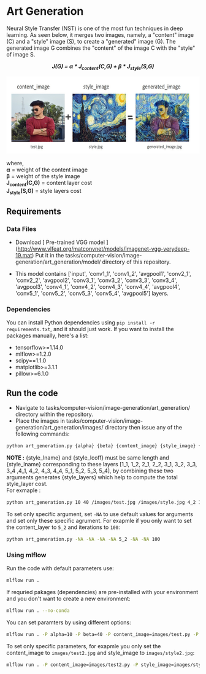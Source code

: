 # Art Generation

Neural Style Transfer (NST) is one of the most fun techniques in deep learning. As seen below, it merges two images, namely, a "content" image (C) and a "style" image (S), to create a "generated" image (G). The generated image G combines the "content" of the image C with the "style" of image S.<br>

<p align="center"><i><b>J(G) = α * J<sub>content</sub>(C,G) + β * J<sub>style</sub>(S,G)</b></i></p>


<img src="images/display.jpg" style="width:750px;height:200px;">

where,<br> **α** = weight of the content image <br>
**β** = weight of the style image <br>
**J<sub>content</sub>(C,G)** = content layer cost<br>
**J<sub>style</sub>(S,G)** = style layers cost<br>


## Requirements

### Data Files

* Download [ Pre-trained VGG model ] (http://www.vlfeat.org/matconvnet/models/imagenet-vgg-verydeep-19.mat) Put it in the 
tasks/computer-vision/image-generation/art_generation/model/ directory of this repository. 
- This model contains ['input', 'conv1_1', 'conv1_2', 'avgpool1', 'conv2_1', 'conv2_2', 'avgpool2', 'conv3_1', 'conv3_2', 'conv3_3', 'conv3_4', 'avgpool3', 'conv4_1', 'conv4_2', 'conv4_3', 'conv4_4', 'avgpool4', 'conv5_1', 'conv5_2', 'conv5_3', 'conv5_4', 'avgpool5'] layers.


### Dependencies

You can install Python dependencies using `pip install -r requirements.txt`,
and it should just work. If you want to install the packages manually, here's a
list:

- tensorflow>=1.14.0
- mlflow>=1.2.0
- scipy==1.1.0
- matplotlib>=3.1.1
- pillow>=6.1.0


## Run the code

- Navigate to tasks/computer-vision/image-generation/art_generation/ directory within the repository.
- Place the images in tasks/computer-vision/image-generation/art_generation/images/ directory then issue any of the following commands:

```bash
python art_generation.py {alpha} {beta} {content_image} {style_image} {content_layer} {style_lname} {style_lcoff} {iterations}
```
**NOTE :** {style_lname} and {style_lcoff} must be same length and {style_lname} corresponding to these layers  [1_1, 1_2, 2_1, 2_2, 3_1, 3_2, 3_3, 3_4 ,4_1, 4_2, 4_3, 4_4, 5_1, 5_2, 5_3, 5_4], by combining these two arguments generates {style_layers} which help to compute the total style_layer cost.<br>
For exmaple :
```bash
python art_generation.py 10 40 /images/test.jpg /images/style.jpg 4_2 1_1,2_1,3_1,4_1,5_1 0.2,0.2,0.2,0.2,0.2 1000
```
To set only specific argument, set `-NA` to use default values for arguments and set only these specific agrument. For exapmle if you only want to set the content_layer to `5_2` and iterations to `100`:
```bash
python art_generation.py -NA -NA -NA -NA 5_2 -NA -NA 100
```

### Using mlflow

Run the code with default parameters use:
```bash
mlflow run . 
```
If requried pakages (dependencies) are pre-installed with your environment and you don't want to create a new environment:
```bash
mlflow run . --no-conda
```
You can set paramters by using different options:
```bash
mlflow run . -P alpha=10 -P beta=40 -P content_image=images/test.py -P style_image=images/style.jpg -P content_layer=4_2 -P style_lname=1_1,2_1,3_1,4_1,5_1 -P style_lcoff=0.2,0.2,0.2,0.2,0.2 -P iterations=1000
```
To set only specific parameters, for exapmle you only set the content_image to `images/test2.jpg` and style_image to `images/style2.jpg`:
```bash
mlflow run . -P content_image=images/test2.py -P style_image=images/style2.jpg
```